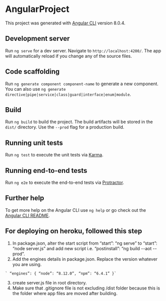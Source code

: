 # AngularProject

This project was generated with [Angular CLI](https://github.com/angular/angular-cli) version 8.0.4.

## Development server

Run `ng serve` for a dev server. Navigate to `http://localhost:4200/`. The app will automatically reload if you change any of the source files.

## Code scaffolding

Run `ng generate component component-name` to generate a new component. You can also use `ng generate directive|pipe|service|class|guard|interface|enum|module`.

## Build

Run `ng build` to build the project. The build artifacts will be stored in the `dist/` directory. Use the `--prod` flag for a production build.

## Running unit tests

Run `ng test` to execute the unit tests via [Karma](https://karma-runner.github.io).

## Running end-to-end tests

Run `ng e2e` to execute the end-to-end tests via [Protractor](http://www.protractortest.org/).

## Further help

To get more help on the Angular CLI use `ng help` or go check out the [Angular CLI README](https://github.com/angular/angular-cli/blob/master/README.md).

## For deploying on heroku, followed this step

1. In package.json, alter the start script from “start”: “ng serve” to “start”: “node server.js” and add new script i.e. “postinstall”: “ng build --aot --prod”.
2.   Add the engines details in package.json. Replace the version whatever you are using.

    ` “engines”: { “node”: “8.12.0”, “npm”: “6.4.1” }`
3. create server.js file in root directory. 
4. Make sure that .gitignore file is not excluding /dist folder because this is the folder where app files are moved after building.
